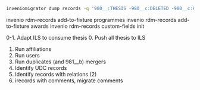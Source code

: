 ```bash
inveniomigrator dump records -q '980__:THESIS -980__c:DELETED -980__c:HIDDEN -980__c:MIGRATED' --file-prefix thesis --chunk-size=1000

```


invenio rdm-records add-to-fixture programmes
invenio rdm-records add-to-fixture awards
invenio rdm-records custom-fields init



0-1. Adapt ILS to consume thesis
0. Push all thesis to ILS
1. Run affiliations
2. Run users
3. Run duplicates (and 981__b) mergers
4. Identify UDC records
5. Identify records with relations (2)
6. irecords with comments, migrate comments
